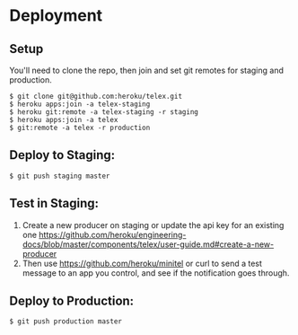 # Deployment

## Setup

You'll need to clone the repo, then join and set git remotes for staging and production.

```
$ git clone git@github.com:heroku/telex.git
$ heroku apps:join -a telex-staging
$ heroku git:remote -a telex-staging -r staging
$ heroku apps:join -a telex
$ git:remote -a telex -r production
```

## Deploy to Staging:

```
$ git push staging master
```

## Test in Staging:

1. Create a new producer on staging or update the api key for an existing one https://github.com/heroku/engineering-docs/blob/master/components/telex/user-guide.md#create-a-new-producer
2. Then use https://github.com/heroku/minitel or curl to send a test message to an app you control, and see if the notification goes through.

## Deploy to Production:

```
$ git push production master
```

